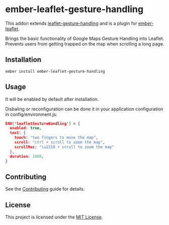 ember-leaflet-gesture-handling
==============================================================================

This addon extends [leaflet-gesture-handling](https://github.com/elmarquis/Leaflet.GestureHandling) 
and is a plugin for [ember-leaflet](https://github.com/miguelcobain/ember-leaflet).

Brings the basic functionality of Google Maps Gesture Handling into Leaflet. 
Prevents users from getting trapped on the map when scrolling a long page.

Installation
------------------------------------------------------------------------------

```
ember install ember-leaflet-gesture-handling
```


Usage
------------------------------------------------------------------------------

It will be enabled by default after installation.

Disbaling or reconfiguration can be done it in your application configuration
in config/environment.js:

```json
ENV['leafletGestureHandling'] = {
  enabled: true,
  text: {
    touch: "two fingers to move the map",
    scroll: "ctrl + scroll to zoom the map",
    scrollMac: "\u2318 + scroll to zoom the map"
  },
  duration: 1000,
}
```

Contributing
------------------------------------------------------------------------------

See the [Contributing](CONTRIBUTING.md) guide for details.


License
------------------------------------------------------------------------------

This project is licensed under the [MIT License](LICENSE.md).
